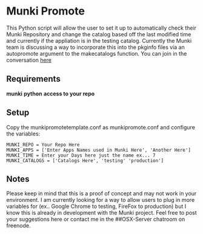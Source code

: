 Munki Promote
=========

This Python script will allow the user to set it up to automatically check their Munki Repository and change the catalog based off the last modified time and currently if the appliation is in the testing catalog.  Currently the Munki team is discussing a way to incorporate this into the pkginfo files via an autopromote argument to the makecatalogs function.  You can join in the conversation [here](https://groups.google.com/forum/#!topic/munki-dev/FKWmj4i-VEU/discussion)

Requirements
------------

**munki**
**python**
**access to your repo**

Setup
-----

Copy the munkipromotetemplate.conf as munkipromote.conf and configure the variables:

    MUNKI_REPO = Your Repo Here
    MUNKI_APPS = ['Enter Apps Names used in Munki Here', 'Another Here']
    MUNKI_TIME = Enter your Days here just the name ex... 7
    MUNKI_CATALOGS = ['Catalogs Here', 'testing' 'production']

Notes
-----

Please keep in mind that this is a proof of concept and may not work in your environment.  I am currently looking for a way to allow users to plug in more variables for (ex.. Google Chrome to testing, FireFox to production) but I know this is already in development with the Munki project.  Feel free to post your suggestions here or contact me in the ##OSX-Server chatroom on freenode.
